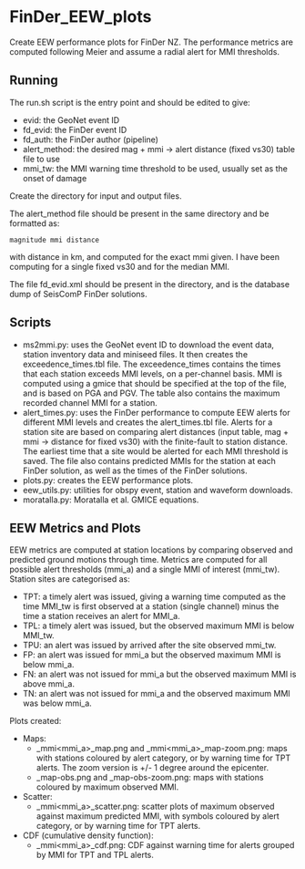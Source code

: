 # FinDer_EEW_plots
Create EEW performance plots for FinDer NZ. The performance metrics are computed following Meier and
assume a radial alert for MMI thresholds.

## Running
The run.sh script is the entry point and should be edited to give:
 * evid: the GeoNet event ID
 * fd_evid: the FinDer event ID
 * fd_auth: the FinDer author (pipeline)
 * alert_method: the desired mag + mmi -> alert distance (fixed vs30) table file to use
 * mmi_tw: the MMI warning time threshold to be used, usually set as the onset of damage

Create the directory <evid> for input and output files.

The alert_method file should be present in the same directory and be formatted as:
```
magnitude mmi distance
```
with distance in km, and computed for the exact mmi given. I have been computing for a single fixed vs30 and for the median MMI.

The file fd_evid.xml should be present in the <evid> directory, and is the database dump of SeisComP FinDer solutions.

## Scripts
 * ms2mmi.py: uses the GeoNet event ID to download the event data, station inventory data and miniseed files. It then creates the exceedence_times.tbl file. The exceedence_times contains the times that each station exceeds MMI levels, on a per-channel basis. MMI is computed using a gmice that should be specified at the top of the file, and is based on PGA and PGV. The table also contains the maximum recorded channel MMI for a station.
 * alert_times.py: uses the FinDer performance to compute EEW alerts for different MMI levels and creates the alert_times.tbl file. Alerts for a station site are based on comparing alert distances (input table, mag + mmi -> distance for fixed vs30) with the finite-fault to station distance. The earliest time that a site would be alerted for each MMI threshold is saved. The file also contains predicted MMIs for the station at each FinDer solution, as well as the times of the FinDer solutions.
 * plots.py: creates the EEW performance plots.
 * eew_utils.py: utilities for obspy event, station and waveform downloads.
 * moratalla.py: Moratalla et al. GMICE equations.

## EEW Metrics and Plots
EEW metrics are computed at station locations by comparing observed and predicted ground motions through time. Metrics are computed for all possible alert thresholds (mmi_a) and a single MMI of interest (mmi_tw). Station sites are categorised as:
 * TPT: a timely alert was issued, giving a warning time computed as the time MMI_tw is first observed at a station (single channel) minus the time a station receives an alert for MMI_a.
 * TPL: a timely alert was issued, but the observed maximum MMI is below MMI_tw.
 * TPU: an alert was issued by arrived after the site observed mmi_tw.
 * FP: an alert was issued for mmi_a but the observed maximum MMI is below mmi_a.
 * FN: an alert was not issued for mmi_a but the observed maximum MMI is above mmi_a.
 * TN: an alert was not issued for mmi_a and the observed maximum MMI was below mmi_a.

Plots created:
 * Maps: 
   * <evid>_mmi<mmi_a>_map.png and <evid>_mmi<mmi_a>_map-zoom.png: maps with stations coloured by alert category, or by warning time for TPT alerts. The zoom version is +/- 1 degree around the epicenter.
   * <evid>_map-obs.png and <evid>_map-obs-zoom.png: maps with stations coloured by maximum observed MMI.
 * Scatter:
   * <evid>_mmi<mmi_a>_scatter.png: scatter plots of maximum observed against maximum predicted MMI, with symbols coloured by alert category, or by warning time for TPT alerts.
 * CDF (cumulative density function):
   * <evid>_mmi<mmi_a>_cdf.png: CDF against warning time for alerts grouped by MMI for TPT and TPL alerts.
